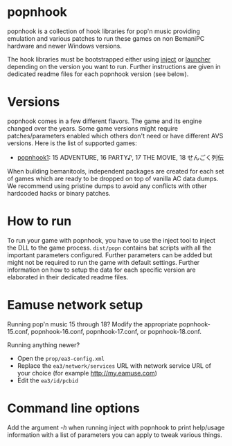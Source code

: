 # popnhook

popnhook is a collection of hook libraries for pop'n music providing emulation and various patches
to run these games on non BemaniPC hardware and newer Windows versions.

The hook libraries must be bootstrapped either using [inject](../inject.md) or
[launcher](../launcher.md) depending on the version you want to run. Further instructions are given
in dedicated readme files for each popnhook version (see below).

# Versions

popnhook comes in a few different flavors. The game and its engine changed over the years. Some game
versions might require patches/parameters enabled which others don't need or have different AVS
versions. Here is the list of supported games:

- [popnhook1](popnhook1.md): 15 ADVENTURE, 16 PARTY♪, 17 THE MOVIE, 18 せんごく列伝

When building bemanitools, independent packages are created for each set of games which are ready to
be dropped on top of vanilla AC data dumps. We recommend using pristine dumps to avoid any conflicts
with other hardcoded hacks or binary patches.

# How to run

To run your game with popnhook, you have to use the inject tool to inject the DLL to the game
process. `dist/popn` contains bat scripts with all the important parameters configured. Further
parameters can be added but might not be required to run the game with default settings. Further
information on how to setup the data for each specific version are elaborated in their dedicated
readme files.

# Eamuse network setup

Running pop'n music 15 through 18? Modify the appropriate popnhook-15.conf, popnhook-16.conf,
popnhook-17.conf, or popnhook-18.conf.

Running anything newer?

- Open the `prop/ea3-config.xml`
- Replace the `ea3/network/services` URL with network service URL of your choice (for example
  http://my.eamuse.com)
- Edit the `ea3/id/pcbid`

# Command line options

Add the argument *-h* when running inject with popnhook to print help/usage information with a list
of parameters you can apply to tweak various things.
